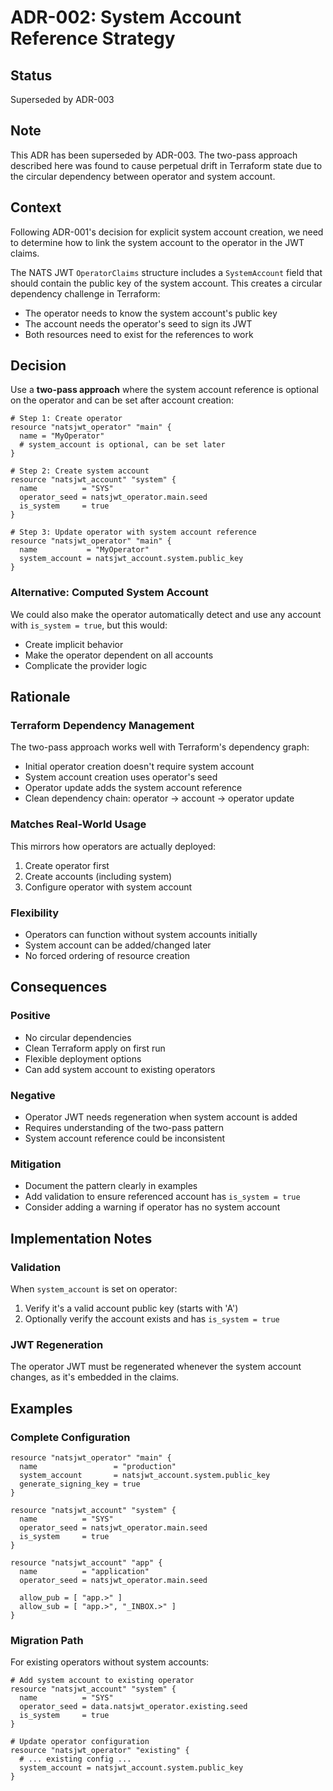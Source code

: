 # ADR-002: System Account Reference Strategy

## Status

Superseded by ADR-003

## Note

This ADR has been superseded by ADR-003. The two-pass approach described here was found to cause perpetual drift in Terraform state due to the circular dependency between operator and system account.

## Context

Following ADR-001's decision for explicit system account creation, we need to determine how to link
the system account to the operator in the JWT claims.

The NATS JWT `OperatorClaims` structure includes a `SystemAccount` field that should contain the
public key of the system account. This creates a circular dependency challenge in Terraform:

- The operator needs to know the system account's public key
- The account needs the operator's seed to sign its JWT
- Both resources need to exist for the references to work

## Decision

Use a **two-pass approach** where the system account reference is optional on the operator and can
be set after account creation:

```hcl
# Step 1: Create operator
resource "natsjwt_operator" "main" {
  name = "MyOperator"
  # system_account is optional, can be set later
}

# Step 2: Create system account
resource "natsjwt_account" "system" {
  name          = "SYS"
  operator_seed = natsjwt_operator.main.seed
  is_system     = true
}

# Step 3: Update operator with system account reference
resource "natsjwt_operator" "main" {
  name           = "MyOperator"
  system_account = natsjwt_account.system.public_key
}
```

### Alternative: Computed System Account

We could also make the operator automatically detect and use any account with `is_system = true`,
but this would:

- Create implicit behavior
- Make the operator dependent on all accounts
- Complicate the provider logic

## Rationale

### Terraform Dependency Management

The two-pass approach works well with Terraform's dependency graph:

- Initial operator creation doesn't require system account
- System account creation uses operator's seed
- Operator update adds the system account reference
- Clean dependency chain: operator → account → operator update

### Matches Real-World Usage

This mirrors how operators are actually deployed:

1. Create operator first
2. Create accounts (including system)
3. Configure operator with system account

### Flexibility

- Operators can function without system accounts initially
- System account can be added/changed later
- No forced ordering of resource creation

## Consequences

### Positive

- No circular dependencies
- Clean Terraform apply on first run
- Flexible deployment options
- Can add system account to existing operators

### Negative

- Operator JWT needs regeneration when system account is added
- Requires understanding of the two-pass pattern
- System account reference could be inconsistent

### Mitigation

- Document the pattern clearly in examples
- Add validation to ensure referenced account has `is_system = true`
- Consider adding a warning if operator has no system account

## Implementation Notes

### Validation

When `system_account` is set on operator:

1. Verify it's a valid account public key (starts with 'A')
2. Optionally verify the account exists and has `is_system = true`

### JWT Regeneration

The operator JWT must be regenerated whenever the system account changes, as it's embedded in the
claims.

## Examples

### Complete Configuration

```hcl
resource "natsjwt_operator" "main" {
  name                 = "production"
  system_account       = natsjwt_account.system.public_key
  generate_signing_key = true
}

resource "natsjwt_account" "system" {
  name          = "SYS"
  operator_seed = natsjwt_operator.main.seed
  is_system     = true
}

resource "natsjwt_account" "app" {
  name          = "application"
  operator_seed = natsjwt_operator.main.seed

  allow_pub = [ "app.>" ]
  allow_sub = [ "app.>", "_INBOX.>" ]
}
```

### Migration Path

For existing operators without system accounts:

```hcl
# Add system account to existing operator
resource "natsjwt_account" "system" {
  name          = "SYS"
  operator_seed = data.natsjwt_operator.existing.seed
  is_system     = true
}

# Update operator configuration
resource "natsjwt_operator" "existing" {
  # ... existing config ...
  system_account = natsjwt_account.system.public_key
}
```